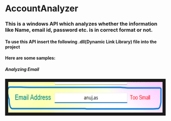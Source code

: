# AccountAnalyzer
### This is a windows API which analyzes whether the information like Name, email id, password etc. is in correct format or not.

#### To use this API insert the following .dll(Dynamic Link Library) file into the project

#### Here are some samples:

##### Analyzing Email

<img src="./Resources/AccountAnalyzer/AccountAnalyzerDemos/EmailChecking/toosmall.png" width="1000" height="100" border="10"/>
